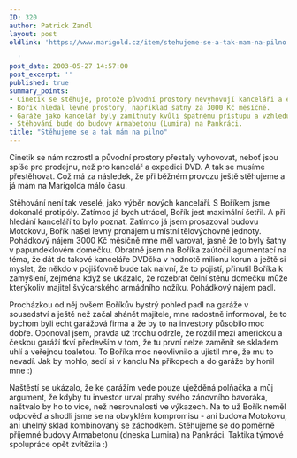 ```yaml
---
ID: 320
author: Patrick Zandl
layout: post
oldlink: 'https://www.marigold.cz/item/stehujeme-se-a-tak-mam-na-pilno

  '
post_date: 2003-05-27 14:57:00
post_excerpt: ''
published: true
summary_points:
- Cinetik se stěhuje, protože původní prostory nevyhovují kanceláři a expedici DVD.
- Bořík hledal levné prostory, například šatny za 3000 Kč měsíčně.
- Garáže jako kancelář byly zamítnuty kvůli špatnému přístupu a vzhledu.
- Stěhování bude do budovy Armabetonu (Lumira) na Pankráci.
title: "Stěhujeme se a tak mám na pilno"
---
```


<p>
Cinetik se nám rozrostl a původní prostory přestaly vyhovovat, neboť jsou spíše pro prodejnu, než pro kancelář a expedici DVD. A tak se musíme přestěhovat. Což má za následek, že při běžném provozu ještě stěhujeme a já mám na Marigolda málo času. </p>

<p>
Stěhování není tak veselé, jako výběr nových kanceláří. S Boříkem jsme dokonalé protipóly. Zatímco já bych utrácel, Bořík jest maximální šetřil. A při hledání kanceláří to bylo poznat. Zatímco já jsem prosazoval budovu Motokovu, Bořík našel levný pronájem u místní tělovýchovné jednoty. Pohádkový nájem 3000 Kč měsíčně mne měl varovat, jasně že to byly šatny v papundeklovém domečku. Obratně jsem na Boříka zaútočil agumentací na téma, že dát do takové kanceláře DVDčka v hodnotě milionu korun a ještě si myslet, že někdo v pojišťovně bude tak naivní, že to pojistí, přinutil Boříka k zamyšlení, zejména když se ukázalo, že rozebrat čelní stěnu domečku může kterýkoliv majitel švýcarského armádního nožíku. Pohádkový nájem padl. </p>

<p>
Procházkou od něj ovšem Boříkův bystrý pohled padl na garáže v sousedství a ještě než začal shánět majitele, mne radostně informoval, že to bychom byli echt garážová firma a že by to na investory působilo moc dobře. Oponoval jsem, pravda už trochu odrzle, že rozdíl mezi americkou a českou garáží tkví především v tom, že tu první nelze zaměnit se skladem uhlí a veřejnou toaletou. To Boříka moc neovlivnilo a ujistil mne, že mu to nevadí. Jak by mohlo, sedí si v kanclu Na příkopech a do garáže by honil mne :)</p>

<p>
Naštěstí se ukázalo, že ke garážím vede pouze uježděná polňačka a můj argument, že kdyby tu investor urval prahy svého zánovního bavoráka, naštvalo by ho to více, než nesrovnalosti ve výkazech. Na to už Bořík neměl odpověď a shodli jsme se na obvyklém kompromisu - ani budova Motokovu, ani uhelný sklad kombinovaný se záchodkem. Stěhujeme se do poměrně příjemné budovy Armabetonu (dneska Lumira) na Pankráci. Taktika týmové spolupráce opět zvítězila :)</p>